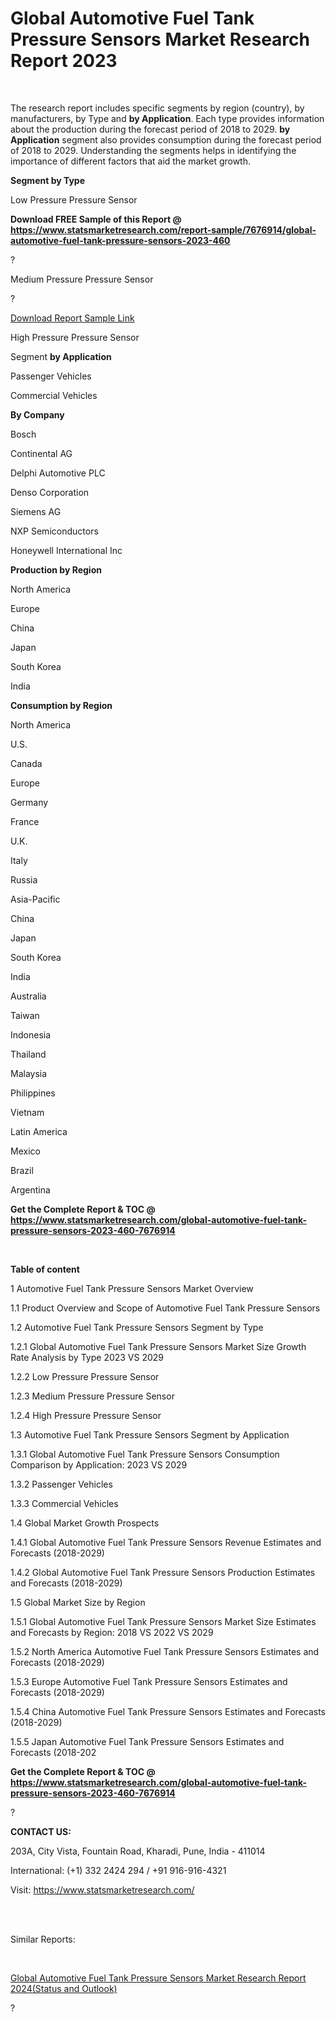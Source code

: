 <h1>Global Automotive Fuel Tank Pressure Sensors Market Research Report 2023</h1><br/><p>The research report includes specific segments by region (country), by manufacturers, by Type and <strong>by Application</strong>. Each type provides information about the production during the forecast period of 2018 to 2029. <strong>by Application</strong> segment also provides consumption during the forecast period of 2018 to 2029. Understanding the segments helps in identifying the importance of different factors that aid the market growth.</p>
 
 
 
 <p><strong>Segment by Type</strong></p>
 
 
 
 <p>Low Pressure Pressure Sensor</p>
 
 
 
 <div><b>Download FREE Sample of this Report @ <a href="https://www.statsmarketresearch.com/download-free-sample/7676914/global-automotive-fuel-tank-pressure-sensors-2023-460">https://www.statsmarketresearch.com/report-sample/7676914/global-automotive-fuel-tank-pressure-sensors-2023-460</a></b></div>
 
 
 
 <p>? </p>
 
 
 
 <p>Medium Pressure Pressure Sensor</p>
 
 
 
 <p>? </p>
 
 
 
 <p><a href="https://www.statsmarketresearch.com/download-free-sample/7676914/global-automotive-fuel-tank-pressure-sensors-2023-460">Download Report Sample Link</a></p>
 
 
 
 <p>High Pressure Pressure Sensor</p>
 
 
 
 <p>Segment <strong>by Application</strong></p>
 
 
 
 <p>Passenger Vehicles</p>
 
 
 
 <p>Commercial Vehicles</p>
 
 
 
 <p><strong>By Company</strong></p>
 
 
 
 <p>Bosch</p>
 
 
 
 <p>Continental AG</p>
 
 
 
 <p>Delphi Automotive PLC</p>
 
 
 
 <p>Denso Corporation</p>
 
 
 
 <p>Siemens AG</p>
 
 
 
 <p>NXP Semiconductors</p>
 
 
 
 <p>Honeywell International Inc</p>
 
 
 
 <p><strong>Production by Region</strong></p>
 
 
 
 <p>North America</p>
 
 
 
 <p>Europe</p>
 
 
 
 <p>China</p>
 
 
 
 <p>Japan</p>
 
 
 
 <p>South Korea</p>
 
 
 
 <p>India</p>
 
 
 
 <p><strong>Consumption by Region</strong></p>
 
 
 
 <p>North America</p>
 
 
 
 <p>U.S.</p>
 
 
 
 <p>Canada</p>
 
 
 
 <p>Europe</p>
 
 
 
 <p>Germany</p>
 
 
 
 <p>France</p>
 
 
 
 <p>U.K.</p>
 
 
 
 <p>Italy</p>
 
 
 
 <p>Russia</p>
 
 
 
 <p>Asia-Pacific</p>
 
 
 
 <p>China</p>
 
 
 
 <p>Japan</p>
 
 
 
 <p>South Korea</p>
 
 
 
 <p>India</p>
 
 
 
 <p>Australia</p>
 
 
 
 <p>Taiwan</p>
 
 
 
 <p>Indonesia</p>
 
 
 
 <p>Thailand</p>
 
 
 
 <p>Malaysia</p>
 
 
 
 <p>Philippines</p>
 
 
 
 <p>Vietnam</p>
 
 
 
 <p>Latin America</p>
 
 
 
 <p>Mexico</p>
 
 
 
 <p>Brazil</p>
 
 
 
 <p>Argentina</p>
 
 
 
 <div><b>Get the Complete Report & TOC @ <a href="https://www.statsmarketresearch.com/global-automotive-fuel-tank-pressure-sensors-2023-460-7676914">https://www.statsmarketresearch.com/global-automotive-fuel-tank-pressure-sensors-2023-460-7676914</a></b></div>
 
 
 
 <p><br />
 
 <b>Table of content</b></p>
 
 
 
 <p>1 Automotive Fuel Tank Pressure Sensors Market Overview<br />
 
 1.1 Product Overview and Scope of Automotive Fuel Tank Pressure Sensors<br />
 
 1.2 Automotive Fuel Tank Pressure Sensors Segment by Type<br />
 
 1.2.1 Global Automotive Fuel Tank Pressure Sensors Market Size Growth Rate Analysis by Type 2023 VS 2029<br />
 
 1.2.2 Low Pressure Pressure Sensor<br />
 
 1.2.3 Medium Pressure Pressure Sensor<br />
 
 1.2.4 High Pressure Pressure Sensor<br />
 
 1.3 Automotive Fuel Tank Pressure Sensors Segment by Application<br />
 
 1.3.1 Global Automotive Fuel Tank Pressure Sensors Consumption Comparison by Application: 2023 VS 2029<br />
 
 1.3.2 Passenger Vehicles<br />
 
 1.3.3 Commercial Vehicles<br />
 
 1.4 Global Market Growth Prospects<br />
 
 1.4.1 Global Automotive Fuel Tank Pressure Sensors Revenue Estimates and Forecasts (2018-2029)<br />
 
 1.4.2 Global Automotive Fuel Tank Pressure Sensors Production Estimates and Forecasts (2018-2029)<br />
 
 1.5 Global Market Size by Region<br />
 
 1.5.1 Global Automotive Fuel Tank Pressure Sensors Market Size Estimates and Forecasts by Region: 2018 VS 2022 VS 2029<br />
 
 1.5.2 North America Automotive Fuel Tank Pressure Sensors Estimates and Forecasts (2018-2029)<br />
 
 1.5.3 Europe Automotive Fuel Tank Pressure Sensors Estimates and Forecasts (2018-2029)<br />
 
 1.5.4 China Automotive Fuel Tank Pressure Sensors Estimates and Forecasts (2018-2029)<br />
 
 1.5.5 Japan Automotive Fuel Tank Pressure Sensors Estimates and Forecasts (2018-202</p>
 
 
 
 <div><b>Get the Complete Report & TOC @ <a href="https://www.statsmarketresearch.com/global-automotive-fuel-tank-pressure-sensors-2023-460-7676914">https://www.statsmarketresearch.com/global-automotive-fuel-tank-pressure-sensors-2023-460-7676914</a></b></div>
 
 
 
 <p>? </p>
 
 
 
 <p><b>CONTACT US:</b><br />
 
 203A, City Vista, Fountain Road, Kharadi, Pune, India - 411014<br />
 
 International: (+1) 332 2424 294 / +91 916-916-4321<br />
 
 Visit: <a href="https://www.statsmarketresearch.com/">https://www.statsmarketresearch.com/</a><br />
 
 <br />
 
 <br />
 
 Similar Reports:<br />
 
 <br />
 
 <a href="https://www.statsmarketresearch.com/global-automotive-fuel-tank-pressure-sensors-2024-254-8007787">Global Automotive Fuel Tank Pressure Sensors Market Research Report 2024(Status and Outlook)</a><br />
 
 ? </p>